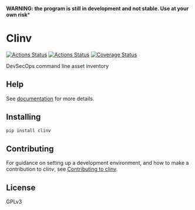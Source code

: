 **WARNING: the program is still in development and not stable. Use at your own
risk***

# Clinv

[![Actions Status](https://github.com/lyz-code/clinv/workflows/Tests/badge.svg)](https://github.com/lyz-code/clinv/actions)
[![Actions Status](https://github.com/lyz-code/clinv/workflows/Build/badge.svg)](https://github.com/lyz-code/clinv/actions)
[![Coverage Status](https://coveralls.io/repos/github/lyz-code/clinv/badge.svg?branch=main)](https://coveralls.io/github/lyz-code/clinv?branch=main)

DevSecOps command line asset inventory

## Help

See [documentation](https://lyz-code.github.io/clinv) for more details.

## Installing

```bash
pip install clinv
```

## Contributing

For guidance on setting up a development environment, and how to make
a contribution to *clinv*, see [Contributing to
clinv](https://lyz-code.github.io/clinv/contributing).

## License

GPLv3
